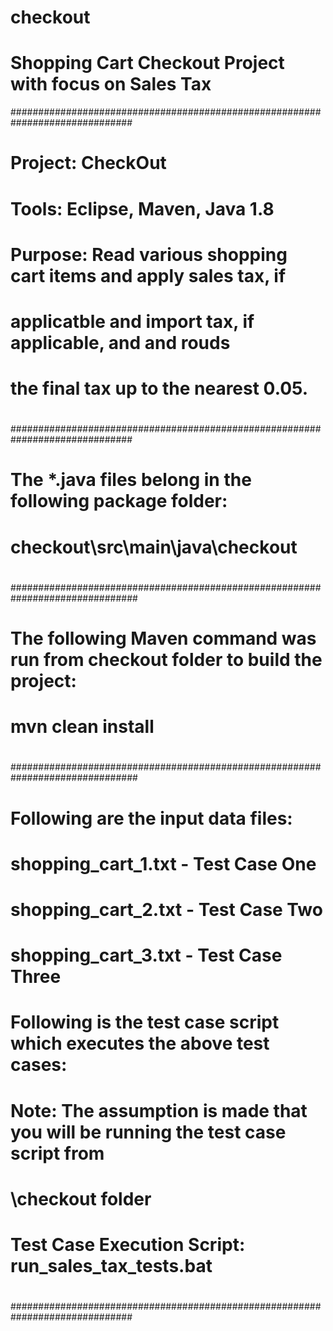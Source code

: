 # checkout
# Shopping Cart Checkout Project with focus on Sales Tax
##############################################################################
# 
# Project: CheckOut
# Tools: Eclipse, Maven, Java 1.8
#
# Purpose: Read various shopping cart items and apply sales tax, if 
#          applicatble and import tax, if applicable, and and rouds 
#          the final tax up to the nearest 0.05.
#
##############################################################################
#
# The *.java files belong in the following package folder:
#
#	checkout\src\main\java\checkout
#
#
###############################################################################
#
# The following Maven command was run from checkout folder to build the project:
#
#		mvn clean install
#
###############################################################################
#
# Following are the input data files:
#  
#   	shopping_cart_1.txt - Test Case One
#		shopping_cart_2.txt - Test Case Two
#		shopping_cart_3.txt - Test Case Three
#
# Following is the test case script which executes the above test cases:
#
#  Note: The assumption is made that you will be running the test case script from 
#		 \checkout folder
#
# Test Case Execution Script: run_sales_tax_tests.bat
#
#
##############################################################################
